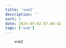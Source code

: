 ```yaml
---
title: 'vue2'
description: ''
sort: 1
date: 2024-05-02 07:48:42
tags: ['vue']
---
```


```
	vue2
```
